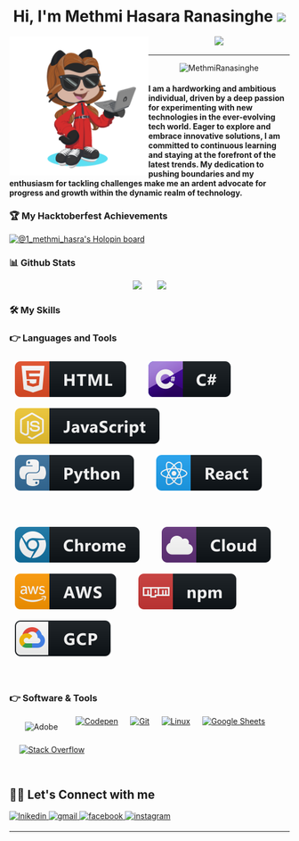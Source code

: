 <h1 align="center">Hi, I'm Methmi Hasara Ranasinghe <img src="https://media.giphy.com/media/hvRJCLFzcasrR4ia7z/giphy.gif" width="35"></h1>

<img align="left" width="250" height="250" src="ezgif.com-animated-gif-maker.gif"/>
<p align="center">
  <a href="https://github.com/DenverCoder1/readme-typing-svg"><img src="https://readme-typing-svg.herokuapp.com/?color=%2344F722&lines=Software+Engineering+Graduate;+Mobile%20and%20Web%20App%20Developer;Always%20try%20to%20learn%20new%20things&center=true&width=500&height=50"></a>
</p> <hr/>
<p align="center"> <img src="https://komarev.com/ghpvc/?username=methmiranasinghe&label=Profile%20views&color=0e75b6&style=flat" alt="MethmiRanasinghe" /> </p>

<h4 align="left">I am a hardworking and ambitious individual, driven by a deep passion for experimenting with new technologies in the ever-evolving tech world. Eager to explore and embrace innovative solutions, I am committed to continuous learning and staying at the forefront of the latest trends. My dedication to pushing boundaries and my enthusiasm for tackling challenges make me an ardent advocate for progress and growth within the dynamic realm of technology.</h4>
<be>

### 🏆 My Hacktoberfest Achievements

[![@1_methmi_hasra's Holopin board](https://holopin.me/1_methmi_hasra)](https://holopin.io/@1_methmi_hasra)

###  📊 Github Stats

<p align="center">
   <img src="https://github-readme-stats.vercel.app/api?username=methmiranasinghe&hide=stars&show_icons=true&theme=dracula&line_height=32">
  &nbsp;&nbsp; &nbsp;&nbsp;
  <img src="https://github-readme-stats.vercel.app/api/top-langs/?username=methmiranasinghe&count_private=true&theme=dracula">
</p>


### 🛠️ My Skills

### 👉 Languages and Tools 

 <img src="https://raw.githubusercontent.com/8bithemant/8bithemant/master/svg/dev/languages/html.svg" alt="Twitter" style="vertical-align:top; margin:10px"> &nbsp; &nbsp;
<img src="https://raw.githubusercontent.com/8bithemant/8bithemant/master/svg/dev/languages/csharp.svg" alt="Twitter" style="vertical-align:top; margin:10px"> &nbsp;  &nbsp;
 <img src="https://raw.githubusercontent.com/8bithemant/8bithemant/master/svg/dev/languages/js.svg" alt="Twitter" style="vertical-align:top; margin:10px">  &nbsp;  &nbsp;
 <img src="https://raw.githubusercontent.com/8bithemant/8bithemant/master/svg/dev/languages/python.svg" alt="Twitter" style="vertical-align:top; margin:10px">  &nbsp;  &nbsp;
 <img src="https://raw.githubusercontent.com/8bithemant/8bithemant/master/svg/dev/frameworks/react.svg" alt="Twitter" style="vertical-align:top; margin:10px">  &nbsp;  &nbsp;

 <br/>
 
 <img src="https://raw.githubusercontent.com/8bithemant/8bithemant/master/svg/dev/misc/chrome.svg" alt="Twitter" style="vertical-align:top; margin:10px">  &nbsp;  &nbsp;
 <img src="https://raw.githubusercontent.com/8bithemant/8bithemant/master/svg/dev/misc/cloud.svg" alt="Twitter" style="vertical-align:top; margin:10px">  &nbsp;  &nbsp;
 <img src="https://raw.githubusercontent.com/8bithemant/8bithemant/master/svg/dev/services/aws.svg" alt="Twitter" style="vertical-align:top; margin:10px"> &nbsp;  &nbsp;
 <img src="https://raw.githubusercontent.com/8bithemant/8bithemant/master/svg/dev/services/npm.svg" alt="Twitter" style="vertical-align:top; margin:10px"> &nbsp;  &nbsp;
 <img src="https://raw.githubusercontent.com/8bithemant/8bithemant/master/svg/dev/services/gcp.svg" alt="Twitter" style="vertical-align:top; margin:10px"> &nbsp;  &nbsp;
  <br/>

 <br/>


### 👉 Software & Tools
 
<p>
  &emsp;
    <img alt="Adobe" src="https://img.shields.io/badge/Adobe%20-%23FF0000.svg?logo=adobe&logoColor=white"  style="vertical-align:top; margin:10px">
  &emsp;
    <a href="#"><img alt="Codepen" src="https://img.shields.io/badge/Codepen-000000.svg?logo=codepen&logoColor=white"></a>
  &emsp;
    <a href="#"><img alt="Git" src="https://img.shields.io/badge/Git%20-%23F05033.svg?logo=git&logoColor=white"></a>
  &emsp;
    <a href="#"><img alt="Linux" src="https://img.shields.io/badge/Linux-FCC624?style=flat&logo=linux&logoColor=black"></a>
  &emsp;
    <a href="#"><img alt="Google Sheets" src="https://img.shields.io/badge/Google%20Sheets%20-%2334A853.svg?logo=google%20sheets&logoColor=white"></a>
  &emsp;

  &emsp;
    <a href="#"><img alt="Stack Overflow" src="https://img.shields.io/badge/-Stack%20Overflow-FE7A16?logo=stack-overflow&logoColor=white"></a>
  &emsp;
</p>

<br/>

## 🙋‍♀️ Let's Connect with me

<a href="https://www.linkedin.com/in/methmi-ranasinghe-558b3b1b1/" target="_blank">
<img src=https://img.shields.io/badge/linkedin-%2300acee.svg?color=0000FF&style=for-the-badge&logo=linkedin&logoColor=white alt=lnikedin style="margin-bottom: 5px;" />

<a href="mailto:methmiranasinghe@gmail.com" target="_blank">
<img src=https://img.shields.io/badge/gmail-%2300acee.svg?color=EA4335&style=for-the-badge&logo=gmail&logoColor=white alt=gmail style="margin-bottom: 5px;" />

<a href="mailto:methmiranasinghe@gmail.com" target="_blank">
<img src=https://img.shields.io/badge/facebook-%2300acee.svg?color=A020F0&style=for-the-badge&logo=facebook&logoColor=white alt=facebook style="margin-bottom: 5px;" />

<a href="mailto:methmiranasinghe@gmail.com" target="_blank">
<img src=https://img.shields.io/badge/instagram-%2300acee.svg?color=FFC0CB&style=for-the-badge&logo=instagram&logoColor=white alt=instagram style="margin-bottom: 5px;" />


<hr/>
